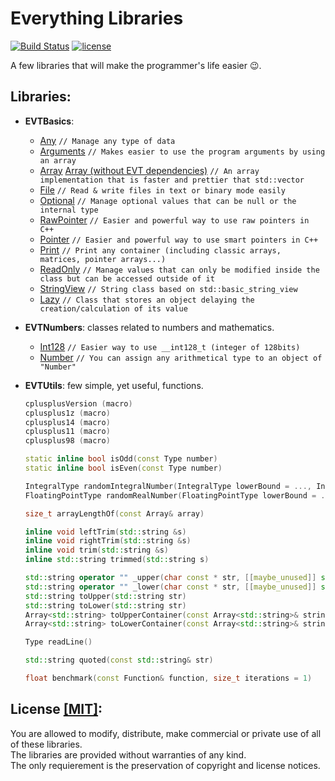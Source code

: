 # Everything Libraries

[![Build Status](https://travis-ci.org/illescasDaniel/EverythingLibs.svg?branch=master)](https://travis-ci.org/illescasDaniel/EverythingLibs)
[![license](https://img.shields.io/github/license/mashape/apistatus.svg?maxAge=2592000)](https://github.com/illescasDaniel/EverythingLibs/blob/master/LICENSE)

A few libraries that will make the programmer's life easier 😉.

Libraries:
-----------

- **EVTBasics**:

	- [Any](https://github.com/illescasDaniel/EverythingLibs/blob/master/EverythingLibs/include/EVTBasics/EVTAny.hpp) `// Manage any type of data`
	- [Arguments](https://github.com/illescasDaniel/EverythingLibs/blob/master/EverythingLibs/include/EVTBasics/EVTArguments.hpp) `// Makes easier to use the program arguments by using an array`
	- [Array](https://github.com/illescasDaniel/EverythingLibs/blob/master/EverythingLibs/include/EVTBasics/EVTArray.hpp)
	  [Array (without EVT dependencies)](https://github.com/illescasDaniel/Array.hpp)  `// An array implementation that is faster and prettier that std::vector`
	- [File](https://github.com/illescasDaniel/File) `// Read & write files in text or binary mode easily`
	- [Optional](https://github.com/illescasDaniel/Optional) `// Manage optional values that can be null or the internal type`
	- [RawPointer](https://github.com/illescasDaniel/EverythingLibs/blob/master/EverythingLibs/include/EVTBasics/EVTRawPointer.hpp) `// Easier and powerful way to use raw pointers in C++`
	- [Pointer](https://github.com/illescasDaniel/EverythingLibs/blob/master/EverythingLibs/include/EVTBasics/EVTPointer.hpp) `// Easier and powerful way to use smart pointers in C++`
	- [Print](https://github.com/illescasDaniel/print.hpp) `// Print any container (including classic arrays, matrices, pointer arrays...)`
	- [ReadOnly](https://github.com/illescasDaniel/Var-ReadOnly) `// Manage values that can only be modified inside the class but can be accessed outside of it`
	- [StringView](https://github.com/illescasDaniel/EverythingLibs/blob/master/EverythingLibs/include/EVTBasics/EVTString.hpp) `// String class based on std::basic_string_view`
	- [Lazy](https://github.com/illescasDaniel/EverythingLibs/blob/master/EverythingLibs/include/EVTBasics/EVTLazy.hpp) `// Class that stores an object delaying the creation/calculation of its value`

- **EVTNumbers**: classes related to numbers and mathematics.

	- [Int128](https://github.com/illescasDaniel/EverythingLibs/blob/master/EverythingLibs/include/EVTNumbers/EVTInt128.hpp) `// Easier way to use __int128_t (integer of 128bits)`
	- [Number](https://github.com/illescasDaniel/EverythingLibs/blob/master/EverythingLibs/include/EVTNumbers/EVTNumber.hpp) `// You can assign any arithmetical type to an object of "Number"`

- **EVTUtils**: few simple, yet useful, functions.

	```c++
	cplusplusVersion (macro)
	cplusplus1z (macro)
	cplusplus14 (macro)
	cplusplus11 (macro)
	cplusplus98 (macro)

	static inline bool isOdd(const Type number)
	static inline bool isEven(const Type number)

	IntegralType randomIntegralNumber(IntegralType lowerBound = ..., IntegralType upperBound = ...)
	FloatingPointType randomRealNumber(FloatingPointType lowerBound = ..., FloatingPointType upperBound = ...)

	size_t arrayLengthOf(const Array& array)

	inline void leftTrim(std::string &s)
	inline void rightTrim(std::string &s)
	inline void trim(std::string &s)
	inline std::string trimmed(std::string s)

	std::string operator "" _upper(char const * str, [[maybe_unused]] std::size_t size)
	std::string operator "" _lower(char const * str, [[maybe_unused]] std::size_t size)
	std::string toUpper(std::string str)
	std::string toLower(std::string str)
	Array<std::string> toUpperContainer(const Array<std::string>& strings)
	Array<std::string> toLowerContainer(const Array<std::string>& strings)

	Type readLine()

	std::string quoted(const std::string& str)

	float benchmark(const Function& function, size_t iterations = 1)
	```
	
License [[MIT]](https://github.com/illescasDaniel/EverythingLibs/blob/master/LICENSE):
----------

You are allowed to modify, distribute, make commercial or private use of all of these libraries.<br>
The libraries are provided without warranties of any kind.<br>
The only requierement is the preservation of copyright and license notices.<br>


